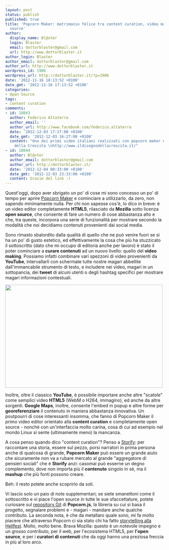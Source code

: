 ```yaml
---
layout: post
status: publish
published: true
title: 'Popcorn Maker: matrimonio felice tra content curation, video making, e open
  source'
author:
  display_name: Bl@ster
  login: Blaster
  email: dottorblaster@gmail.com
  url: http://www.dottorblaster.it
author_login: Blaster
author_email: dottorblaster@gmail.com
author_url: http://www.dottorblaster.it
wordpress_id: 1906
wordpress_url: http://dottorblaster.it/?p=1906
date: '2012-11-16 18:13:52 +0100'
date_gmt: '2012-11-16 17:13:52 +0100'
categories:
- Open Source
tags:
- content curation
comments:
- id: 18043
  author: Federico Altaterra
  author_email: ''
  author_url: http://www.facebook.com/federico.altaterra
  date: '2012-12-03 17:27:00 +0100'
  date_gmt: '2012-12-03 16:27:00 +0100'
  content: "Uno dei primi video italiani realizzati con popcorn maker è Il Disegno
    della Crescita \nhttp://www.ildisegnodellacrescita.it/"
- id: 18044
  author: Bl@ster
  author_email: dottorblaster@gmail.com
  author_url: http://dottorblaster.it/
  date: '2012-12-04 00:33:00 +0100'
  date_gmt: '2012-12-03 23:33:00 +0100'
  content: Grazie del link :)
---
```

<p>Quest'oggi, dopo aver sbrigato un po' di cose mi sono concesso un po' di tempo per aprire <a href="http://popcorn.webmaker.org/">Popcorn Maker</a> e cominciare a utilizzarlo, da zero, non sapendo minimamente nulla. Per chi non sapesse cos'è, lo dico in breve: è un video editor completamente <strong>HTML5</strong>, rilasciato da <strong>Mozilla</strong> sotto licenza <strong>open source</strong>, che consente di fare un numero di cose abbastanza alto e che, tra queste, incorpora una serie di funzionalità per mostrare secondo la modalità che noi decidiamo contenuti provenienti dai social media.</p>
<p>Sono rimasto sbalordito dalla qualità di quello che ne può venire fuori se si ha un po' di gusto estetico, ed effettivamente la cosa che più ha stuzzicato il sottoscritto (dato che mi occupo di editoria anche per lavoro) è stato il poter cominciare a <strong>curare contenuti</strong> ad un nuovo livello: quello del <strong>video making</strong>. Possiamo infatti combinare vari spezzoni di video provenienti da <strong>YouTube</strong>, intervallarli con schermate tutte nostre magari abbellite dall'immancabile strumento di testo, e includere nei video, magari in un sottopancia, dei <strong>tweet</strong> di alcuni utenti o degli hashtag specifici per mostrare magari informazioni contestuali.</p>
<p><img class="aligncenter" title="Popcorn Maker" src="http://www.oneopensource.it/files/2012/11/Mozilla_Popcorn_Maker.png" alt="" width="500" height="327" /></p>
<p>Inoltre, oltre il classico <strong>YouTube</strong>, è possibile importare anche altre "scatole" come semplici video <strong>HTML5</strong> (WebM o H264, immagino), ed anche da altre sorgenti. <strong>Google Maps</strong>, inoltre, consente l'embed in popup e altre forme per <strong>georeferenziare</strong> il contenuto in maniera abbastanza innovativa. Un poutpourri di cose interessanti insomma, che fanno di Popcorn Maker il primo video editor orientato alla <strong>content curation</strong> e completamente open source - nonché con un'interfaccia molto carina, cosa di cui ad esempio nel mondo Linux si sente (ultimamente meno) la mancanza.</p>
<p>A cosa penso quando dico "content curation"? Penso a <a href="http://storify.com/">Storify</a>: per raccontare una storia, essere sul pezzo, porsi narratori in prima persona anche di qualcosa di grande, <strong>Popcorn Maker</strong> può essere un grande aiuto che sicuramente non va a rubare mercato al grande "aggregatore di pensieri sociali" che è <strong>Storify</strong> anzi: casomai può esserne un degno complemento, dove non importa più il <strong>contenuto</strong> singolo in sé, ma il <strong>mashup</strong> che più fonti possono creare.</p>
<p>Beh: il resto potete anche scoprirlo da soli.</p>
<p>Vi lascio solo un paio di note supplementari; se siete smanettoni come il sottoscritto e vi piace l'open source in tutte le sue sfaccettature, potete curiosare sul <a href="https://github.com/mozilla/popcorn-js">repository Git</a> di <strong>Popcorn.js</strong>, la libreria su cui si basa il progetto, segnalare problemi e - magari - mandare anche qualche contributo. La seconda nota, è che da metallaro quale sono, mi fa molto piacere che attraverso Popcorn ci sia stato chi ha fatto <a href="http://popcornjs.org/demo/metal-fantaisies">storytelling alla Hellfest</a>. Molto, molto bene. Brava Mozilla: questo è un notevole impegno e un grosso contributo, per il web, per l'ecosistema HTML5, per <strong>l'open source</strong>, e per i <strong>curatori di contenuti</strong> che da oggi hanno una preziosa freccia in più al loro arco.</p>
